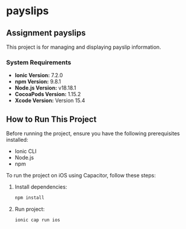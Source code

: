 # payslips

## Assignment payslips

This project is for managing and displaying payslip information.

### System Requirements

- **Ionic Version:** 7.2.0
- **npm Version:** 9.8.1
- **Node.js Version:** v18.18.1
- **CocoaPods Version:** 1.15.2
- **Xcode Version:** Version 15.4

## How to Run This Project

Before running the project, ensure you have the following prerequisites installed:

- Ionic CLI
- Node.js
- npm

To run the project on iOS using Capacitor, follow these steps:

1. Install dependencies:
   ```bash
   npm install

2. Run project:
   ```bash
   ionic cap run ios
